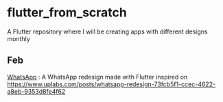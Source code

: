 # flutter_from_scratch

A Flutter repository where I will be creating apps with different designs monthly

## Feb

[WhatsApp](https://github.com/ach4m0/flutter_from_scratch/tree/master/whatsapp_redesign) : A WhatsApp redesign made with Flutter inspired on https://www.uplabs.com/posts/whatsapp-redesign-73fcb5f1-ccec-4622-a8eb-9353d8fe4f62
